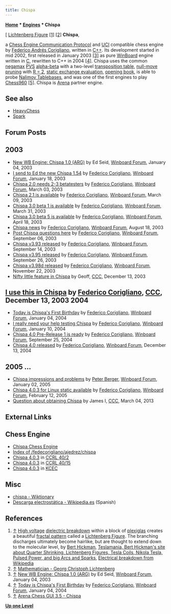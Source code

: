 ```yaml
---
title: Chispa
---
```

**[Home](Home "Home") * [Engines](Engines "Engines") * Chispa**

\[ [Lichtenberg Figure](https://en.wikipedia.org/wiki/Lichtenberg_figure) <a id="cite-note-1" href="#cite-ref-1">[1]</a> <a id="cite-note-2" href="#cite-ref-2">[2]</a>
**Chispa**,

a [Chess Engine Communication Protocol](Chess_Engine_Communication_Protocol "Chess Engine Communication Protocol") and [UCI](UCI "UCI") compatible chess engine by [Federico Andrés Corigliano](Federico_Andr%C3%A9s_Corigliano "Federico Andrés Corigliano"), written in [C++](Cpp "Cpp").
Its development started in mid 2002, first released in January 2003 <a id="cite-note-3" href="#cite-ref-3">[3]</a> as pure [WinBoard](WinBoard "WinBoard") engine written in [C](C "C"), rewritten to C++ in 2004 <a id="cite-note-4" href="#cite-ref-4">[4]</a>.
Chispa uses the common [negamax](Negamax "Negamax") [PVS](Principal_Variation_Search "Principal Variation Search") [alpha-beta](Alpha-Beta "Alpha-Beta") with a two-level [transposition table](Transposition_Table "Transposition Table"), [null-move pruning](Null_Move_Pruning "Null Move Pruning") with [R = 2](Depth_Reduction_R "Depth Reduction R"), [static exchange evaluation](Static_Exchange_Evaluation "Static Exchange Evaluation"), [opening book](Opening_Book "Opening Book"), is able to probe [Nalimov Tablebases](Nalimov_Tablebases "Nalimov Tablebases"), and was one of the first engines to play [Chess960](Chess960 "Chess960") <a id="cite-note-5" href="#cite-ref-5">[5]</a>.
Chispa is [Arena](Arena "Arena") partner engine.

## See also

- [HeavyChess](HeavyChess "HeavyChess")
- [Spark](Spark "Spark")

## Forum Posts

## 2003

- [New WB Engine: Chispa 1.0 (ARG)](http://www.open-aurec.com/wbforum/viewtopic.php?f=18&t=40589&p=154903) by Ed Seid, [Winboard Forum](Computer_Chess_Forums "Computer Chess Forums"), January 04, 2003
- [I send to Ed the new Chispa 1.54](http://www.open-aurec.com/wbforum/viewtopic.php?f=18&t=40827&p=155641) by [Federico Corigliano](Federico_Andr%C3%A9s_Corigliano "Federico Andrés Corigliano"), [Winboard Forum](Computer_Chess_Forums "Computer Chess Forums"), January 18, 2003
- [Chispa 2.0 needs 2-3 betatesters](http://www.open-aurec.com/wbforum/viewtopic.php?f=18&t=41516&p=158315) by [Federico Corigliano](Federico_Andr%C3%A9s_Corigliano "Federico Andrés Corigliano"), [Winboard Forum](Computer_Chess_Forums "Computer Chess Forums"), March 03, 2003
- [Chispa 2.1 is available](http://www.open-aurec.com/wbforum/viewtopic.php?f=18&t=41627&p=158817) by [Federico Corigliano](Federico_Andr%C3%A9s_Corigliano "Federico Andrés Corigliano"), [Winboard Forum](Computer_Chess_Forums "Computer Chess Forums"), March 09, 2003
- [Chispa 3.0 beta 1 is available](http://www.open-aurec.com/wbforum/viewtopic.php?f=18&t=41996&p=160389) by [Federico Corigliano](Federico_Andr%C3%A9s_Corigliano "Federico Andrés Corigliano"), [Winboard Forum](Computer_Chess_Forums "Computer Chess Forums"), March 31, 2003
- [Chispa 3.0 beta 5 is available](http://www.open-aurec.com/wbforum/viewtopic.php?f=18&t=42286&p=161513) by [Federico Corigliano](Federico_Andr%C3%A9s_Corigliano "Federico Andrés Corigliano"), [Winboard Forum](Computer_Chess_Forums "Computer Chess Forums"), April 18, 2003
- [Chispa news](http://www.open-aurec.com/wbforum/viewtopic.php?f=18&t=43819&p=167366) by [Federico Corigliano](Federico_Andr%C3%A9s_Corigliano "Federico Andrés Corigliano"), [Winboard Forum](Computer_Chess_Forums "Computer Chess Forums"), August 18, 2003
- [Post Chispa questions here](http://www.open-aurec.com/wbforum/viewtopic.php?f=18&t=44007&p=168062) by [Federico Corigliano](Federico_Andr%C3%A9s_Corigliano "Federico Andrés Corigliano"), [Winboard Forum](Computer_Chess_Forums "Computer Chess Forums"), September 06, 2003
- [Chispa v3.93 released](http://www.open-aurec.com/wbforum/viewtopic.php?f=18&t=44128&p=168482) by [Federico Corigliano](Federico_Andr%C3%A9s_Corigliano "Federico Andrés Corigliano"), [Winboard Forum](Computer_Chess_Forums "Computer Chess Forums"), September 14, 2003
- [Chispa v3.95 released](http://www.open-aurec.com/wbforum/viewtopic.php?f=18&t=44290&p=169037) by [Federico Corigliano](Federico_Andr%C3%A9s_Corigliano "Federico Andrés Corigliano"), [Winboard Forum](Computer_Chess_Forums "Computer Chess Forums"), September 26, 2003
- [Chispa v3.98d released](http://www.open-aurec.com/wbforum/viewtopic.php?f=18&t=45251&p=172103) by [Federico Corigliano](Federico_Andr%C3%A9s_Corigliano "Federico Andrés Corigliano"), [Winboard Forum](Computer_Chess_Forums "Computer Chess Forums"), November 22, 2003
- [Nifty little feature in Chispa](https://www.stmintz.com/ccc/index.php?id=335701) by Geoff, [CCC](CCC "CCC"), December 13, 2003

## [I use this in Chispa](https://www.stmintz.com/ccc/index.php?id=335845) by [Federico Corigliano](Federico_Andr%C3%A9s_Corigliano "Federico Andrés Corigliano"), [CCC](CCC "CCC"), December 13, 2003 2004

- [Today is Chispa's First Birthday](http://www.open-aurec.com/wbforum/viewtopic.php?f=18&t=45891&p=174306) by [Federico Corigliano](Federico_Andr%C3%A9s_Corigliano "Federico Andrés Corigliano"), [Winboard Forum](Computer_Chess_Forums "Computer Chess Forums"), January 04, 2004
- [I really need your help testing Chispa](http://www.open-aurec.com/wbforum/viewtopic.php?f=18&t=46000&p=174594) by [Federico Corigliano](Federico_Andr%C3%A9s_Corigliano "Federico Andrés Corigliano"), [Winboard Forum](Computer_Chess_Forums "Computer Chess Forums"), January 10, 2004
- [Chispa 4.0 Pre-Release 1 is ready](http://www.open-aurec.com/wbforum/viewtopic.php?f=18&t=49061&p=185165) by [Federico Corigliano](Federico_Andr%C3%A9s_Corigliano "Federico Andrés Corigliano"), [Winboard Forum](Computer_Chess_Forums "Computer Chess Forums"), September 25, 2004
- [Chispa 4.0 released](http://www.open-aurec.com/wbforum/viewtopic.php?f=2&t=972&p=4169) by [Federico Corigliano](Federico_Andr%C3%A9s_Corigliano "Federico Andrés Corigliano"), [Winboard Forum](Computer_Chess_Forums "Computer Chess Forums"), December 13, 2004

## 2005 ...

- [Chispa impressions and problems](http://www.open-aurec.com/wbforum/viewtopic.php?f=2&t=1226&p=5536) by [Peter Berger](Peter_Berger "Peter Berger"), [Winboard Forum](Computer_Chess_Forums "Computer Chess Forums"), January 02, 2005
- [Chispa 4.0.3 for Linux static available](http://www.open-aurec.com/wbforum/viewtopic.php?f=2&t=1634&p=7591) by [Federico Corigliano](Federico_Andr%C3%A9s_Corigliano "Federico Andrés Corigliano"), [Winboard Forum](Computer_Chess_Forums "Computer Chess Forums"), February 12, 2005
- [Question about obtaining Chispa](http://www.talkchess.com/forum/viewtopic.php?t=47404) by James I, [CCC](CCC "CCC"), March 04, 2013

## External Links

## Chess Engine

- [Chispa Chess Engine](http://chispachess.blogspot.com)
- [Index of /fedecorigliano/ajedrez/chispa](http://www.oocities.org/ar/fedecorigliano/ajedrez/chispa/)
- [Chispa 4.0.3](http://www.computerchess.org.uk/ccrl/404/cgi/engine_details.cgi?print=Details&eng=Chispa%204.0.3) in [CCRL 40/2](CCRL "CCRL")
- [Chispa 4.0.3](http://www.computerchess.org.uk/ccrl/4040/cgi/engine_details.cgi?print=Details&eng=Chispa+4.0.3) in [CCRL 40/15](CCRL "CCRL")
- [Chispa 4.0.3](http://kirill-kryukov.com/chess/kcec/cgi/engine_details.cgi?print=Details&each_game=1&eng=Chispa+4.0.3) in [KCEC](KCEC "KCEC")

## Misc

- [chispa - Wiktionary](https://en.wiktionary.org/wiki/chispa)
- [Descarga electrostática - Wikipedia.es](https://es.wikipedia.org/wiki/Descarga_electrost%C3%A1tica) (Spanish)

## References

1. <a id="cite-ref-1" href="#cite-note-1">↑</a> [High voltage](https://en.wikipedia.org/wiki/High_voltage) [dielectric breakdown](https://en.wikipedia.org/wiki/Electrical_breakdown) within a block of [plexiglas](https://en.wikipedia.org/wiki/Poly%28methyl_methacrylate%29) creates a beautiful [fractal pattern](https://en.wikipedia.org/wiki/Fractal) called a [Lichtenberg Figure](https://en.wikipedia.org/wiki/Lichtenberg_figure). The branching discharges ultimately become hairlike, but are thought to extend down to the molecular level, by [Bert Hickman](https://www.youtube.com/user/BertHickman), [Teslamania, Bert Hickman's site about Quarter Shrinking, Lichtenberg Figures, Tesla Coils, Nikola Tesla, Pulsed Power, and big Arcs and Sparks](http://www.capturedlightning.com/), [Electrical breakdown from Wikipedia](https://en.wikipedia.org/wiki/Electrical_breakdown)
1. <a id="cite-ref-2" href="#cite-note-2">↑</a> [Mathematician - Georg Christoph Lichtenberg](Mathematician#Lichtenberg "Mathematician")
1. <a id="cite-ref-3" href="#cite-note-3">↑</a> [New WB Engine: Chispa 1.0 (ARG)](http://www.open-aurec.com/wbforum/viewtopic.php?f=18&t=40589&p=154903) by Ed Seid, [Winboard Forum](Computer_Chess_Forums "Computer Chess Forums"), January 04, 2003
1. <a id="cite-ref-4" href="#cite-note-4">↑</a> [Today is Chispa's First Birthday](http://www.open-aurec.com/wbforum/viewtopic.php?f=18&t=45891&p=174306) by [Federico Corigliano](Federico_Andr%C3%A9s_Corigliano "Federico Andrés Corigliano"), [Winboard Forum](Computer_Chess_Forums "Computer Chess Forums"), January 04, 2004
1. <a id="cite-ref-5" href="#cite-note-5">↑</a> [Arena Chess GUI 3.5 - Chispa](http://www.playwitharena.com/?Partner_Chess_Engines:Chispa%26nbsp%3B)

**[Up one Level](Engines "Engines")**

